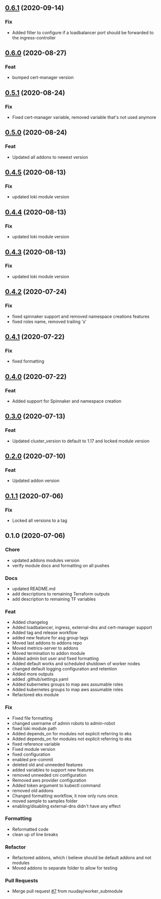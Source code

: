 
<a name="0.6.1"></a>
## [0.6.1](https://github.com/nuuday/terraform-aws-eks/compare/0.6.0...0.6.1) (2020-09-14)

### Fix

* Added filter to configure if a loadbalancer port should be forwarded to the ingress-controller


<a name="0.6.0"></a>
## [0.6.0](https://github.com/nuuday/terraform-aws-eks/compare/0.5.1...0.6.0) (2020-08-27)

### Feat

* bumped cert-manager version


<a name="0.5.1"></a>
## [0.5.1](https://github.com/nuuday/terraform-aws-eks/compare/0.5.0...0.5.1) (2020-08-24)

### Fix

* Fixed cert-manager variable, removed variable that's not used anymore


<a name="0.5.0"></a>
## [0.5.0](https://github.com/nuuday/terraform-aws-eks/compare/0.4.5...0.5.0) (2020-08-24)

### Feat

* Updated all addons to newest version


<a name="0.4.5"></a>
## [0.4.5](https://github.com/nuuday/terraform-aws-eks/compare/0.4.4...0.4.5) (2020-08-13)

### Fix

* updated loki module version


<a name="0.4.4"></a>
## [0.4.4](https://github.com/nuuday/terraform-aws-eks/compare/0.4.3...0.4.4) (2020-08-13)

### Fix

* updated loki module version


<a name="0.4.3"></a>
## [0.4.3](https://github.com/nuuday/terraform-aws-eks/compare/0.4.2...0.4.3) (2020-08-13)

### Fix

* updated loki module version


<a name="0.4.2"></a>
## [0.4.2](https://github.com/nuuday/terraform-aws-eks/compare/0.4.1...0.4.2) (2020-07-24)

### Fix

* fixed spinnaker support and removed namespace creations features
* fixed roles name, removed trailing 's'


<a name="0.4.1"></a>
## [0.4.1](https://github.com/nuuday/terraform-aws-eks/compare/0.4.0...0.4.1) (2020-07-22)

### Fix

* fixed formatting


<a name="0.4.0"></a>
## [0.4.0](https://github.com/nuuday/terraform-aws-eks/compare/0.3.0...0.4.0) (2020-07-22)

### Feat

* Added support for Spinnaker and namespace creation


<a name="0.3.0"></a>
## [0.3.0](https://github.com/nuuday/terraform-aws-eks/compare/0.2.0...0.3.0) (2020-07-13)

### Feat

* Updated cluster_version to default to 1.17 and locked module version


<a name="0.2.0"></a>
## [0.2.0](https://github.com/nuuday/terraform-aws-eks/compare/0.1.1...0.2.0) (2020-07-10)

### Feat

* Updated addon version


<a name="0.1.1"></a>
## [0.1.1](https://github.com/nuuday/terraform-aws-eks/compare/0.1.0...0.1.1) (2020-07-06)

### Fix

* Locked all versions to a tag


<a name="0.1.0"></a>
## 0.1.0 (2020-07-06)

### Chore

* updated addons modules version
* verify module docs and formatting on all pushes

### Docs

* updated README.md
* add descriptions to remaining Terraform outputs
* add description to remaining TF variables

### Feat

* Added changelog
* Added loadbalancer, ingress, external-dns and cert-manager support
* Added tag and release workflow
* added new feature for asg group tags
* Moved last addons to addons repo
* Moved metrics-server to addons
* Moved termination to addon module
* Added admin bot user and fixed formatting
* Added default works and scheduled shutdown of worker nodes
* changed default logging configuration and retention
* Added more outputs
* added .github/settings.yaml
* Added kubernetes groups to map aws assumable roles
* Added kubernetes groups to map aws assumable roles
* Refactored eks module

### Fix

* Fixed file formatting
* changed username of admin robots to admin-robot
* fixed loki module path
* Added depends_on for modules not explicit referring to eks
* Added depends_on for modules not explicit referring to eks
* fixed reference variable
* Fixed module version
* fixed configuration
* enabled pre-commit
* deleted old and unneeded features
* added variables to support new features
* removed unneeded cni configuration
* Removed aws provider configuration
* Added token argument to kubectl command
* removed old addons
* Changed formatting workflow, it now only runs once.
* moved sample to samples folder
* enabling/disabling external-dns didn't have any effect

### Formatting

* Reformatted code
* clean up of line breaks

### Refactor

* Refactored addons, which i believe should be default addons and not modules
* Moved addons to separate folder to allow for testing

### Pull Requests

* Merge pull request [#7](https://github.com/nuuday/terraform-aws-eks/issues/7) from nuuday/worker_submodule

